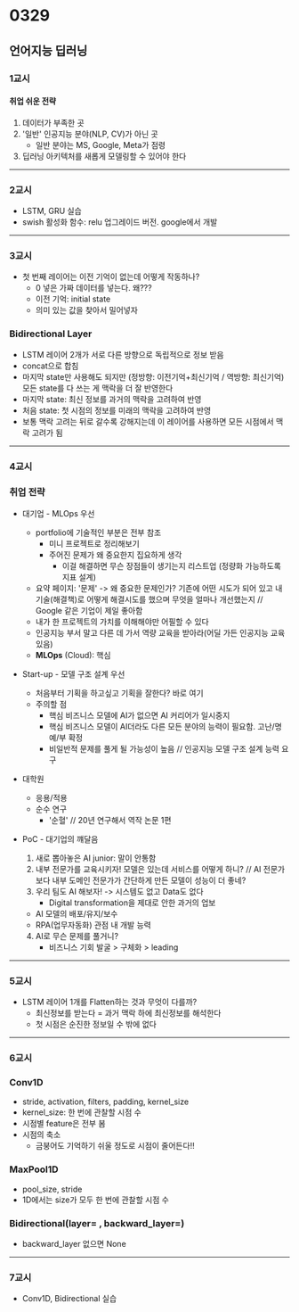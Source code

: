 # 0329
## 언어지능 딥러닝
### 1교시
#### 취업 쉬운 전략
1. 데이터가 부족한 곳
2. '일반' 인공지능 분야(NLP, CV)가 아닌 곳
    - 일반 분야는 MS, Google, Meta가 점령
3. 딥러닝 아키텍처를 새롭게 모델링할 수 있어야 한다
---
### 2교시
- LSTM, GRU 실습
- swish 활성화 함수: relu 업그레이드 버전. google에서 개발
---
### 3교시
- 첫 번째 레이어는 이전 기억이 없는데 어떻게 작동하나?
    - 0 넣은 가짜 데이터를 넣는다. 왜???
    - 이전 기억: initial state
    - 의미 있는 값을 찾아서 밀어넣자

### Bidirectional Layer
- LSTM 레이어 2개가 서로 다른 방향으로 독립적으로 정보 받음
- concat으로 합침
- 마지막 state만 사용해도 되지만 (정방향: 이전기억+최신기억 / 역방향: 최신기억) 모든 state를 다 쓰는 게 맥락을 더 잘 반영한다
- 마지막 state: 최신 정보를 과거의 맥락을 고려하여 반영
- 처음 state: 첫 시점의 정보를 미래의 맥락을 고려하여 반영
- 보통 맥락 고려는 뒤로 갈수록 강해지는데 이 레이어를 사용하면 모든 시점에서 맥락 고려가 됨
---
### 4교시

### 취업 전략
- 대기업 - MLOps 우선
    - portfolio에 기술적인 부분은 전부 참조
        - 미니 프로젝트로 정리해보기
        - 주어진 문제가 왜 중요한지 집요하게 생각
            - 이걸 해결하면 무슨 장점들이 생기는지 리스트업 (정량화 가능하도록 지표 설계)
    - 요약 페이지: '문제' -> 왜 중요한 문제인가? 기존에 어떤 시도가 되어 있고 내 기술(해결책)로 어떻게 해결시도를 했으며 무엇을 얼마나 개선했는지 // Google 같은 기업이 제일 좋아함
    - 내가 한 프로젝트의 가치를 이해해야만 어필할 수 있다
    - 인공지능 부서 말고 다른 데 가서 역량 교육을 받아라(어딜 가든 인공지능 교육 있음) 
    - **MLOps** (Cloud): 핵심
- Start-up - 모델 구조 설계 우선
    - 처음부터 기획을 하고싶고 기획을 잘한다? 바로 여기
    - 주의할 점
        - 핵심 비즈니스 모델에 AI가 없으면 AI 커리어가 일시중지
        - 핵심 비즈니스 모델이 AI더라도 다른 모든 분야의 능력이 필요함. 고난/명예/부 확정
        - 비일반적 문제를 풀게 될 가능성이 높음 // 인공지능 모델 구조 설계 능력 요구
- 대학원
    - 응용/적용
    - 순수 연구
        - '순혈' // 20년 연구해서 역작 논문 1편

- PoC - 대기업의 꺠달음
    1. 새로 뽑아놓은 AI junior: 말이 안통함
    2. 내부 전문가를 교육시키자! 모델은 있는데 서비스를 어떻게 하니? // AI 전문가보다 내부 도메인 전문가가 간단하게 만든 모델이 성능이 더 좋네?
    3. 우리 팀도 AI 해보자! -> 시스템도 없고 Data도 없다
        - Digital transformation을 제대로 안한 과거의 업보
    - AI 모델의 배포/유지/보수
    - RPA(업무자동화) 관점 내 개발 능력
    4. AI로 무슨 문제를 풀거니?
        - 비즈니스 기회 발굴 > 구체화 > leading
---
### 5교시
- LSTM 레이어 1개를 Flatten하는 것과 무엇이 다를까?
    - 최신정보를 받는다 = 과거 맥락 하에 최신정보를 해석한다
    - 첫 시점은 순진한 정보일 수 밖에 없다
---
### 6교시
### Conv1D
- stride, activation, filters, padding, kernel_size
- kernel_size: 한 번에 관찰할 시점 수
- 시점별 feature은 전부 봄
- 시점의 축소
    - 금붕어도 기억하기 쉬울 정도로 시점이 줄어든다!!
### MaxPool1D
- pool_size, stride
- 1D에서는 size가 모두 한 번에 관찰할 시점 수
### Bidirectional(layer= , backward_layer=)
- backward_layer 없으면 None
---
### 7교시
- Conv1D, Bidirectional 실습
